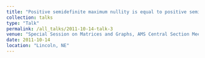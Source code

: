 ```yaml
---
title: "Positive semidefinite maximum nullity is equal to positive semidefinite zero forcing number for partial 2-trees"
collection: talks
type: "Talk"
permalink: /all_talks/2011-10-14-talk-3
venue: "Special Session on Matrices and Graphs, AMS Central Section Meeting"
date: 2011-10-14
location: "Lincoln, NE"
---
```

